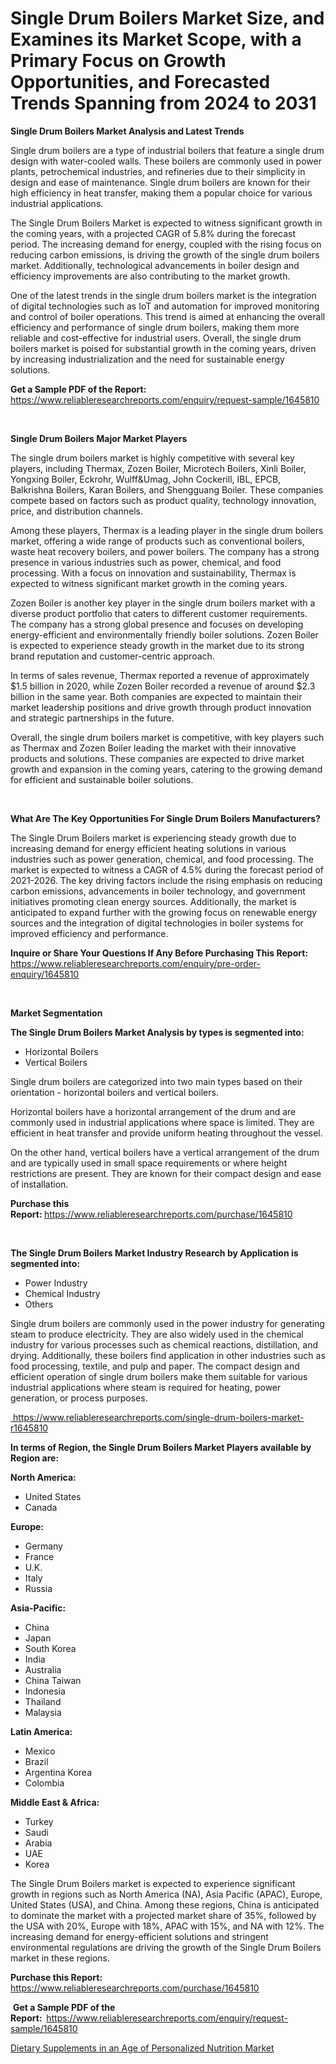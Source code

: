 <p><h1>Single Drum Boilers Market Size, and Examines its Market Scope, with a Primary Focus on Growth Opportunities, and Forecasted Trends Spanning from 2024 to 2031</h1></p><p><strong>Single Drum Boilers Market Analysis and Latest Trends</strong></p>
<p><p>Single drum boilers are a type of industrial boilers that feature a single drum design with water-cooled walls. These boilers are commonly used in power plants, petrochemical industries, and refineries due to their simplicity in design and ease of maintenance. Single drum boilers are known for their high efficiency in heat transfer, making them a popular choice for various industrial applications.</p><p>The Single Drum Boilers Market is expected to witness significant growth in the coming years, with a projected CAGR of 5.8% during the forecast period. The increasing demand for energy, coupled with the rising focus on reducing carbon emissions, is driving the growth of the single drum boilers market. Additionally, technological advancements in boiler design and efficiency improvements are also contributing to the market growth.</p><p>One of the latest trends in the single drum boilers market is the integration of digital technologies such as IoT and automation for improved monitoring and control of boiler operations. This trend is aimed at enhancing the overall efficiency and performance of single drum boilers, making them more reliable and cost-effective for industrial users. Overall, the single drum boilers market is poised for substantial growth in the coming years, driven by increasing industrialization and the need for sustainable energy solutions.</p></p>
<p><strong>Get a Sample PDF of the Report:&nbsp;</strong> <a href="https://www.reliableresearchreports.com/enquiry/request-sample/1645810">https://www.reliableresearchreports.com/enquiry/request-sample/1645810</a></p>
<p>&nbsp;</p>
<p><strong>Single Drum Boilers Major Market Players</strong></p>
<p><p>The single drum boilers market is highly competitive with several key players, including Thermax, Zozen Boiler, Microtech Boilers, Xinli Boiler, Yongxing Boiler, Eckrohr, Wulff&Umag, John Cockerill, IBL, EPCB, Balkrishna Boilers, Karan Boilers, and Shengguang Boiler. These companies compete based on factors such as product quality, technology innovation, price, and distribution channels.</p><p>Among these players, Thermax is a leading player in the single drum boilers market, offering a wide range of products such as conventional boilers, waste heat recovery boilers, and power boilers. The company has a strong presence in various industries such as power, chemical, and food processing. With a focus on innovation and sustainability, Thermax is expected to witness significant market growth in the coming years.</p><p>Zozen Boiler is another key player in the single drum boilers market with a diverse product portfolio that caters to different customer requirements. The company has a strong global presence and focuses on developing energy-efficient and environmentally friendly boiler solutions. Zozen Boiler is expected to experience steady growth in the market due to its strong brand reputation and customer-centric approach.</p><p>In terms of sales revenue, Thermax reported a revenue of approximately $1.5 billion in 2020, while Zozen Boiler recorded a revenue of around $2.3 billion in the same year. Both companies are expected to maintain their market leadership positions and drive growth through product innovation and strategic partnerships in the future.</p><p>Overall, the single drum boilers market is competitive, with key players such as Thermax and Zozen Boiler leading the market with their innovative products and solutions. These companies are expected to drive market growth and expansion in the coming years, catering to the growing demand for efficient and sustainable boiler solutions.</p></p>
<p>&nbsp;</p>
<p><strong>What Are The Key Opportunities For Single Drum Boilers Manufacturers?</strong></p>
<p><p>The Single Drum Boilers market is experiencing steady growth due to increasing demand for energy efficient heating solutions in various industries such as power generation, chemical, and food processing. The market is expected to witness a CAGR of 4.5% during the forecast period of 2021-2026. The key driving factors include the rising emphasis on reducing carbon emissions, advancements in boiler technology, and government initiatives promoting clean energy sources. Additionally, the market is anticipated to expand further with the growing focus on renewable energy sources and the integration of digital technologies in boiler systems for improved efficiency and performance.</p></p>
<p><strong>Inquire or Share Your Questions If Any Before Purchasing This Report:</strong> <a href="https://www.reliableresearchreports.com/enquiry/pre-order-enquiry/1645810">https://www.reliableresearchreports.com/enquiry/pre-order-enquiry/1645810</a></p>
<p>&nbsp;</p>
<p><strong>Market Segmentation</strong></p>
<p><strong>The Single Drum Boilers Market Analysis by types is segmented into:</strong></p>
<p><ul><li>Horizontal Boilers</li><li>Vertical Boilers</li></ul></p>
<p><p>Single drum boilers are categorized into two main types based on their orientation - horizontal boilers and vertical boilers. </p><p>Horizontal boilers have a horizontal arrangement of the drum and are commonly used in industrial applications where space is limited. They are efficient in heat transfer and provide uniform heating throughout the vessel.</p><p>On the other hand, vertical boilers have a vertical arrangement of the drum and are typically used in small space requirements or where height restrictions are present. They are known for their compact design and ease of installation.</p></p>
<p><strong>Purchase this Report:&nbsp;</strong><a href="https://www.reliableresearchreports.com/purchase/1645810">https://www.reliableresearchreports.com/purchase/1645810</a></p>
<p>&nbsp;</p>
<p><strong>The Single Drum Boilers Market Industry Research by Application is segmented into:</strong></p>
<p><ul><li>Power Industry</li><li>Chemical Industry</li><li>Others</li></ul></p>
<p><p>Single drum boilers are commonly used in the power industry for generating steam to produce electricity. They are also widely used in the chemical industry for various processes such as chemical reactions, distillation, and drying. Additionally, these boilers find application in other industries such as food processing, textile, and pulp and paper. The compact design and efficient operation of single drum boilers make them suitable for various industrial applications where steam is required for heating, power generation, or process purposes.</p></p>
<p><a href="https://www.reliableresearchreports.com/single-drum-boilers-market-r1645810">&nbsp;https://www.reliableresearchreports.com/single-drum-boilers-market-r1645810</a></p>
<p><strong>In terms of Region, the Single Drum Boilers Market Players available by Region are:</strong></p>
<p>
    <p> <strong> North America: </strong>
        <ul>
            <li>United States</li>
            <li>Canada</li>
        </ul>
        </p> 
    <p> <strong> Europe: </strong>
        <ul>
            <li>Germany</li>
            <li>France</li>
            <li>U.K.</li>
            <li>Italy</li>
            <li>Russia</li>
        </ul>
        </p> 
    <p> <strong> Asia-Pacific: </strong>
        <ul>
            <li>China</li>
            <li>Japan</li>
            <li>South Korea</li>
            <li>India</li>
            <li>Australia</li>
            <li>China Taiwan</li>
            <li>Indonesia</li>
            <li>Thailand</li>
            <li>Malaysia</li>
        </ul>
        </p> 
    <p> <strong> Latin America: </strong>
        <ul>
            <li>Mexico</li>
            <li>Brazil</li>
            <li>Argentina Korea</li>
            <li>Colombia</li>
        </ul>
        </p> 
    <p> <strong> Middle East & Africa: </strong>
        <ul>
            <li>Turkey</li>
            <li>Saudi</li>
            <li>Arabia</li>
            <li>UAE</li>
            <li>Korea</li>
        </ul>
    </p>
    </p>
<p><p>The Single Drum Boilers market is expected to experience significant growth in regions such as North America (NA), Asia Pacific (APAC), Europe, United States (USA), and China. Among these regions, China is anticipated to dominate the market with a projected market share of 35%, followed by the USA with 20%, Europe with 18%, APAC with 15%, and NA with 12%. The increasing demand for energy-efficient solutions and stringent environmental regulations are driving the growth of the Single Drum Boilers market in these regions.</p></p>
<p><strong>Purchase this Report: </strong><a href="https://www.reliableresearchreports.com/purchase/1645810">https://www.reliableresearchreports.com/purchase/1645810</a></p>
<p>&nbsp;<strong>Get a Sample PDF of the Report:&nbsp;&nbsp;</strong><a href="https://www.reliableresearchreports.com/enquiry/request-sample/1645810">https://www.reliableresearchreports.com/enquiry/request-sample/1645810</a></p>
<p><strong></strong></p>
<p><p><a href="https://issuu.com/reportprime-2/docs/dietary-supplements-in-an-age-of-personalized-nutr">Dietary Supplements in an Age of Personalized Nutrition Market</a></p></p>